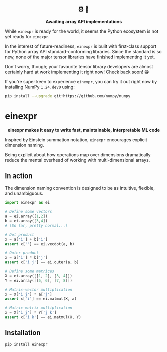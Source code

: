 <h2 align="center"> ⏰ 👀 </h2>
<p align="center">
    <b>Awaiting array API implementations</b>
</p>


While `einexpr` is ready for the world, it seems the Python ecosystem is not yet ready for `einexpr`.

In the interest of future-readiness, `einexpr` is built with first-class support for Python array API standard-conforming libraries. Since the standard is so new, none of the major tensor libraries have finished implementing it yet.

Don't worry, though; your favourite tensor library developers are almost certainly hard at work implementing it right now! Check back soon! 😁

If you're super keen to experience `einexpr`, you can try it out right now by installing NumPy `1.24.dev0` using:

```bash
pip install --upgrade git+https://github.com/numpy/numpy
```

# einexpr

<p align="center">
    <b> einexpr makes it easy to write fast, maintainable, interpretable ML code </b>
</p>

Inspired by Einstein summation notation, `einexpr` encourages explicit dimension naming.

Being explicit about how operations map over dimensions dramatically reduce the mental overhead of working with multi-dimensional arrays.

## In action

The dimension naming convention is designed to be as intuitive, flexible, and unambiguous.

```python
import einexpr as ei

# Define some vectors
a = ei.array([1,2])
b = ei.array([3,4])
# (So far, pretty normal...)

# Dot product
x = a['i'] + b['i']
assert x[''] == ei.vecdot(a, b)

# Outer product
x = a['i'] * b['j']
assert x['i j'] == ei.outer(a, b)

# Define some matrices
X = ei.array([[1, 2], [3, 4]])
Y = ei.array([[5, 6], [7, 8]])

# Matrix-vector multiplication
x = X['i j'] * a['j']
assert x['i'] == ei.matmul(X, a)

# Matrix-matrix multiplication
x = X['i j'] * Y['j k']
assert x['i k'] == ei.matmul(X, Y)
```



## Installation

```bash
pip install einexpr
```